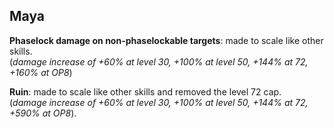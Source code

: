 ## Maya

**Phaselock damage on non-phaselockable targets**: made to scale like other skills.   
(*damage increase of +60% at level 30, +100% at level 50, +144% at 72, +160% at OP8*)

**Ruin**: made to scale like other skills and removed the level 72 cap.    
(*damage increase of +60% at level 30, +100% at level 50, +144% at 72, +590% at OP8*).
